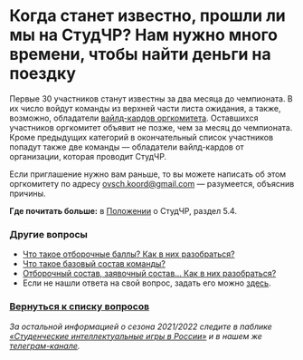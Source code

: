 # Когда станет известно, прошли ли мы на СтудЧР? Нам нужно много времени, чтобы найти деньги на поездку

Первые 30 участников станут известны за два месяца до чемпионата. В их число войдут команды из верхней части листа ожидания, а также, возможно, обладатели [вайлд-кардов оргкомитета](https://vk.com/@chgk_student-kak-poluchit-wild-card). Оставшихся участников оргкомитет объявит не позже, чем за месяц до чемпионата. Кроме предыдущих категорий в окончательный список участников попадут также две команды — обладатели вайлд-кардов от организации, которая проводит СтудЧР.

Если приглашение нужно вам раньше, то вы можете написать об этом оргкомитету по адресу ovsch.koord@gmail.com — разумеется, объяснив причины.

**Где почитать больше:** в [Положении](https://drive.google.com/file/d/1lR2C7aNHXHWPObhUpCpwTlyPojrEDyMj/view) о СтудЧР, раздел 5.4.

### Другие вопросы

- [Что такое отборочные баллы? Как в них разобраться?](https://vk.com/@chgk_student-otborochnye-bally-wtf)
- [Что такое базовый состав команды?](https://vk.com/@chgk_student-bazovyi-sostav)
- [Отборочный состав, заявочный состав… Как в них разобраться?](https://vk.com/@chgk_student-otborochnyi-i-zayavochyi-sostavy)
- Если не нашли ответа на свой вопрос, задать его можно [здесь](https://vk.com/topic-99683830_48233790).

### [Вернуться к списку вопросов](https://vk.com/@chgk_student-studchr-faq)

*За остальной информацией о сезона 2021/2022 следите в паблике [«Студенческие интеллектуальные игры в России»](https://vk.com/chgk_student) и в нашем же [телеграм-канале](https://t.me/chgk_student_ru).*
